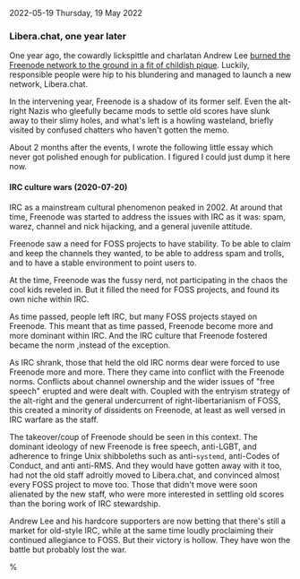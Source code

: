 2022-05-19 Thursday, 19 May 2022

### Libera.chat, one year later

One year ago, the cowardly lickspittle and charlatan Andrew Lee [burned the Freenode network to the ground in a fit of childish pique](https://gerikson.com/blog/comm/Farrago-of-Freenode-fuckery.html). Luckily, responsible people were hip to his blundering and managed to launch a new network, Libera.chat. 

In the intervening year, Freenode is a shadow of its former self. Even the alt-right Nazis who gleefully became mods to settle old scores have slunk away to their slimy holes, and what's left is a howling wasteland, briefly visited by confused chatters who haven't gotten the memo. 

About 2 months after the events, I wrote the following little essay which never got polished enough for publication. I figured I could just dump it here now. 

#### IRC culture wars (2020-07-20)

IRC as a mainstream cultural phenomenon peaked in 2002. At around that time, Freenode was started to address the issues with IRC as it was: spam, warez, channel and nick hijacking, and a general juvenile attitude.

Freenode saw a need for FOSS projects to have stability. To be able to claim and keep the channels they wanted, to be able to address spam and trolls, and to have a stable environment to point users to. 

At the time, Freenode was the fussy nerd, not participating in the chaos the cool kids reveled in. But it filled the need for FOSS projects, and found its own niche within IRC.

As time passed, people left IRC, but many FOSS projects stayed on Freenode. This meant that as time passed, Freenode become more and more dominant within IRC. And the IRC culture that Freenode fostered became the norm ,instead of the exception.

As IRC shrank, those that held the old IRC norms dear were forced to use Freenode more and more. There they came into conflict with the Freenode norms. Conflicts about channel ownership and the wider issues of "free speech" erupted and were dealt with. Coupled with the entryism strategy of the alt-right and the general undercurrent of right-libertarianism of FOSS, this created a minority of dissidents on Freenode, at least as well versed in IRC warfare as the staff. 

The takeover/coup of Freenode should be seen in this context. The dominant ideology of new Freenode is free speech, anti-LGBT, and adherence to fringe Unix shibboleths such as anti-`systemd`, anti-Codes of Conduct, and anti anti-RMS. And they would have gotten away with it too, had not the old staff adroitly moved to Libera.chat, and convinced almost every FOSS project to move too. Those that didn't move were soon alienated by the new staff, who were more interested in settling old scores than the boring work of IRC stewardship. 

Andrew Lee and his hardcore supporters are now betting that there's still a market for old-style IRC, while at the same time loudly proclaiming their continued allegiance to FOSS. But their victory is hollow. They have won the battle but probably lost the war. 

%
